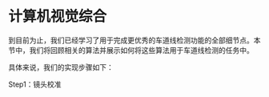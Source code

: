 # 计算机视觉综合

到目前为止，我们已经学习了用于完成更优秀的车道线检测功能的全部细节点。本节中，我们将回顾相关的算法并展示如何将这些算法用于车道线检测的任务中。

具体来说，我们的实现步骤如下：

Step1：镜头校准












